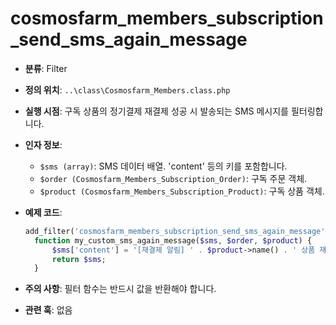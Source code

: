# cosmosfarm_members_subscription_send_sms_again_message

- **분류**: Filter
- **정의 위치**: `..\class\Cosmosfarm_Members.class.php`
- **실행 시점**: 구독 상품의 정기결제 재결제 성공 시 발송되는 SMS 메시지를 필터링합니다.
- **인자 정보**:
  - `$sms (array)`: SMS 데이터 배열. 'content' 등의 키를 포함합니다.
  - `$order (Cosmosfarm_Members_Subscription_Order)`: 구독 주문 객체.
  - `$product (Cosmosfarm_Members_Subscription_Product)`: 구독 상품 객체.
- **예제 코드**:

  ```php
  add_filter('cosmosfarm_members_subscription_send_sms_again_message', 'my_custom_sms_again_message', 10, 3);
    function my_custom_sms_again_message($sms, $order, $product) {
        $sms['content'] = '[재결제 알림] ' . $product->name() . ' 상품 재결제가 완료되었습니다.';
        return $sms;
    }
  ```

- **주의 사항**: 필터 함수는 반드시 값을 반환해야 합니다.
- **관련 훅**: 없음
